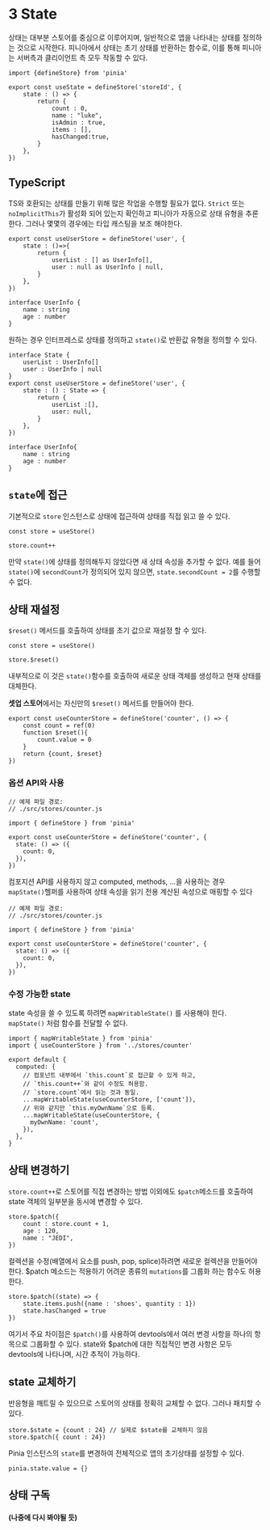 # 3 State

상태는 대부분 스토어를 중심으로 이루어지며, 일반적으로 앱을 나타내는 상태를 정의하는 것으로 시작한다. 피니아에서 상태는 초기 상태를 반환하는 함수로, 이를 통해 피니아는 서버측과 클리이언트 측 모두 작동할 수 있다.

```
import {defineStore} from 'pinia'

export const useState = defineStore('storeId', {
    state : () => {
        return {
            count : 0,
            name : "luke",
            isAdmin : true,
            items : [],
            hasChanged:true,
        }
    },
})
```

## TypeScript
TS와 호환되는 상태를 만들기 위해 많은 작업을 수행할 필요가 없다. `Strict` 또는 `noImplicitThis`가 활성화 되어 있는지 확인하고 피니아가 자동으로 상태 유형을 추론한다. 그러나 몇몇의 경우에는 타입 캐스팅을 보조 해야한다.

```
export const useUserStore = defineStore('user', {
    state : ()=>{
        return {
            userList : [] as UserInfo[],
            user : null as UserInfo | null,
        }
    },
})

interface UserInfo {
    name : string
    age : number
}
```

원하는 경우 인터프레스로 상태를 정의하고 `state()`로 반환값 유형을 정의할 수 있다.
```
interface State {
    userList : UserInfo[]
    user : UserInfo | null
}
export const useUserStore = defineStore('user', {
    state : () : State => {
        return {
            userList :[],
            user: null,
        }
    },
})

interface UserInfo{
    name : string
    age : number
}
```
## `state`에 접근
기본적으로 `store` 인스턴스로 상태에 접근하여 상태를 직접 읽고 쓸 수 있다.
```
const store = useStore()

store.count++
```
만약 `state()`에 상태를 정의해두지 않았다면 새 상태 속성을 추가할 수 없다. 예를 들어 `state()`에 `secondCount`가 정의되어 있지 않으면, `state.secondCount = 2`를 수행할 수 없다.
## 상태 재설정
`$reset()` 메서드를 호출하여 상태를 초기 값으로 재설정 할 수 있다.
```
const store = useStore()

store.$reset()
```
내부적으로 이 것은 `state()`함수를 호출하여 새로운 상태 객체를 생성하고 현재 상태를 대체한다.

**셋업 스토어**에서는 자신만의 `$reset()` 메서드를 만들어야 한다.
```
export const useCounterStore = defineStore('counter', () => {
    const count = ref(0)
    function $reset(){
        count.value = 0
    }
    return {count, $reset}
})
```
### 옵션 API와 사용
```
// 예제 파일 경로:
// ./src/stores/counter.js

import { defineStore } from 'pinia'

export const useCounterStore = defineStore('counter', {
  state: () => ({
    count: 0,
  }),
})
```
컴포지션 API를 사용하지 않고 computed, methods, ...을 사용하는 경우 `mapState()`헬퍼를 사용하여 상태 속성을 읽기 전용 계산된 속성으로 매핑할 수 있다
```
// 예제 파일 경로:
// ./src/stores/counter.js

import { defineStore } from 'pinia'

export const useCounterStore = defineStore('counter', {
  state: () => ({
    count: 0,
  }),
})
```
### 수정 가능한 state
state 속성을 쓸 수 있도록 하려면 `mapWritableState()` 를 사용해야 한다. `mapState()` 처럼 함수를 전달할 수 없다.
```
import { mapWritableState } from 'pinia'
import { useCounterStore } from '../stores/counter'

export default {
  computed: {
    // 컴포넌트 내부에서 `this.count`로 접근할 수 있게 하고,
    // `this.count++`와 같이 수정도 허용함.
    // `store.count`에서 읽는 것과 동일.
    ...mapWritableState(useCounterStore, ['count']),
    // 위와 같지만 `this.myOwnName`으로 등록.
    ...mapWritableState(useCounterStore, {
      myOwnName: 'count',
    }),
  },
}
```
## 상태 변경하기
`store.count++`로 스토어를 직접 변경하는 방법 이외에도 `$patch`메소드를 호출하여 state 객체의 일부분을 동시에 변경할 수 있다.
```
store.$patch({
    count : store.count + 1,
    age : 120,
    name : "JEDI",
})
```
컬렉션을 수정(배열에서 요소를 push, pop, splice)하려면 새로운 컬렉션을 만들어야 한다. $patch 메소드는 적용하기 어려운 종류의 `mutations`를 그룹화 하는 함수도 허용한다.
```
store.$patch((state) => {
    state.items.push({name : 'shoes', quantity : 1})
    state.hasChanged = true
})
```
여기서 주요 차이점은 `$patch()`를 사용하여 devtools에서 여러 변경 사항을 하나의 항목으로 그룹화할 수 있다. state와 $patch에 대한 직접적인 변경 사항은 모두 devtools에 나타나며, 시간 추적이 가능하다.

## state 교체하기
반응형을 깨트릴 수 있으므로 스토어의 상태를 정확히 교체할 수 없다. 그러나 패치할 수 있다.
```
store.$state = {count : 24} // 실제로 $state를 교체하지 않음
store.$patch({ count : 24})
```
Pinia 인스턴스의 `state`를 변경하여 전체적으로 앱의 초기상태를 설정할 수 있다.
```
pinia.state.value = {}
```
## 상태 구독
#### (나중에 다시 봐야될 듯)